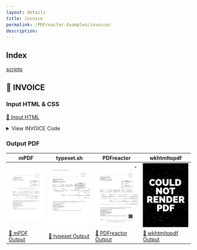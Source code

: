 ```yaml
---
layout: details
title: invoice
permalink: /PDFreactor-Examples/invoice/
description: 
---
```


## Index
<div class="boxes">
                            <a href="/PDFreactor-Examples/invoice/scripts/">
                                scripts
                            </a>
</div>

## 🔬 INVOICE

### Input HTML & CSS

[📄 Input HTML](https://raw.githubusercontent.com/azettl/compare.html2pdf.tools/master//html/PDFreactor%20Examples/invoice/invoice.html)

<details>
    <summary>
        View INVOICE Code
    </summary>
    <pre><code class="hljs xml"><span class="hljs-meta">&lt;!DOCTYPE <span class="hljs-meta-keyword">html</span>&gt;</span>
<span class="hljs-tag">&lt;<span class="hljs-name">html</span> <span class="hljs-attr">lang</span>=<span class="hljs-string">"en-US"</span>&gt;</span>
<span class="hljs-tag">&lt;<span class="hljs-name">head</span>&gt;</span>
    <span class="hljs-tag">&lt;<span class="hljs-name">title</span>&gt;</span>Corporate Invoice<span class="hljs-tag">&lt;/<span class="hljs-name">title</span>&gt;</span>
    <span class="hljs-tag">&lt;<span class="hljs-name">meta</span> <span class="hljs-attr">charset</span>=<span class="hljs-string">"utf-8"</span>/&gt;</span>
    <span class="hljs-tag">&lt;<span class="hljs-name">style</span>&gt;</span>@media print {

        @page:first {
        
            @top-right {
                content: none;
            }
            @top-left {
                content: none;
            }
        }
        
        @page {
            margin: 2cm 2.5cm 3cm 2.5cm;
            
            @top-left {
                content: element(headerIdentifier);
                vertical-align: bottom;
            }
            @bottom-left {
                content: element(footerIdentifier);
                vertical-align: top;
                width: 100%;
            }
            @bottom-right {
                content: element(companyIdentifier);
                vertical-align: top;
                margin-top: 4mm;
                width: 100%;
            }
        }
    }
    
    @-ro-preferences {
        page-layout: 1 column;
        initial-zoom: fit-page;
    }
    
    div.spacing {
        margin-top: 1.2em;
    }
    
    div.footer, div.header {
        font: 9pt arial, sans-serif;
        width: 100%;
    }
    
    div.footer {
        position: running(footerIdentifier);
    }
    
    div.header {
        position: running(headerIdentifier);
    }
    
    p.companyinfo {
        position: running(companyIdentifier);
    }
    
    div.header table {
        position: relative;
    }
    
    div.footer table, div.footer p {
        position: relative;
    }
    
    
    table.header-footer {
        padding: 0pt;
        text-align: right;
        border-collapse: collapse;
        background: #F8F8F8;
        width: 100%;
    }
    
    table.header-footer td:first-child {
        text-align: left;
    }
    
    table.header-footer td.subtotaltext {
        padding-right: 1.7em;
    }
    
    table.header-footer td.subtotaltext {
        position: absolute;
        right: 11.5em;
    }
    
    table.header-footer td.currency {
        position: absolute;
        right: 7em;
    }
    
    table.header-footer td.subtotal {
        position: absolute;
        right: 1.5em;
    }
    
    div.header td.subtotal::before {
        content: string(sum, start);
    }
    
    div.header td.invoicetext {
        width: 16cm;
    }
    
    div.header td.invoicetext::before {
        content: string(invoice, start);
    }
    
    div.header td.subtotaltext::before {
        content: string(subtotaltext, start);
    }
    
    div.header td.currency::before {
        content: string(currency, start);
    }
    
    div.footer td.subtotaltext::before {
        content: string(subtotaltext, last);
    }
    
    div.footer td.currency::before {
        content: string(currency, last);
    }
    
    
    div.footer td.subtotal::before {
        content: string(sum, last);
    }
    
    div.footer td.pagecounter::before {
        content: "Page " counter(page) "/" counter(pages);
    }
    
    p.companyinfo {
        background: white;
        border: 0.75pt solid white;
    }
    
    p.companyinfo {
        font: 6pt arial, sans-serif;
        color: #7F7F7F;
        text-align: center;
    }
                
    barcode {
        -ro-replacedelement: barcode;
    }
    
    img.logo {
        height: 42pt;
        margin-bottom: 20pt;
    }
    
    div.companyinformation {
        text-align: right;
        font: 6pt arial, sans-serif;
        color: #7F7F7F;
    }
    
    div.addressline {
        font: 6pt arial, sans-serif;
        color: #7F7F7F;
        margin-bottom: 20pt;
        margin-top: -40pt;
    }
    
    div.recipient {
        font: 10pt arial, sans-serif;
    }
    
    div.descbox {
        float: right;
        width: 160pt;
        font: 8pt arial, sans-serif;
    }
    
    div.descboxheader {
        background-color: #F0F0F0;
        border: 0.75pt solid #777;
        text-align: center;
        font: bold 12pt arial, sans-serif;
    }
    
    div.descboxcontent {
        border-left: 0.75pt solid #777;
        border-bottom: 0.75pt solid #777;
        border-right: 0.75pt solid #777;
    }
    
    div.infotable {
        border: 0.75pt solid #777;
        margin-top: 0.5cm;
        margin-bottom: 0.5cm;
    }
    
    table.infotable {
        font: 8pt arial, sans-serif;
        width: 100%;
    }
    
    hr.floated {
        visibility: hidden;
        float: left;
    }
    
    table.postable {
        font: 9pt arial, sans-serif;
        width: 100%;
        border-collapse: separate;
        border-spacing: 0pt 10pt;
        margin-bottom: 5pt;
    }
    
    table.postable tbody tr:not(.postfooter ):nth-child(even) {
        background-color: #FAFAFA;
    }
    
    table.postable tr {
        break-inside: avoid;
    }
    
    hr.invisible {
        visibility: hidden;
        background: #fff;
        color: #fff;
        clear: both;
        margin: 0;
    }
    
    tr.postheader {
        background-color: #F0F0F0;
        padding: 4pt;
    }
    
    tr.transfer&gt;td:first-child {
        overflow: hidden;
    }
    
    tr.tansfer&gt;td {
        background-color: #F0F0F0;
        padding: 4pt;
    }
    
    tr.postheader td {
        white-space: nowrap;
    }
    
    tr.postfooter {
        background-color: #F0F0F0;
        padding: 4pt;
    }
    
    tr.postfootercontent {
        background-color: white;
    }
    
    td {
        vertical-align: top;
    }
    
    td.subtotal {
        text-align: right;
        padding-right: 5pt;
        font-weight: bold;
    }
    
    td.total {
        background-color: #fff !important;
        border: 0.75pt solid black;
        text-align: right;
        padding-right: 5pt;
        font-weight: bold;
    }
    
    td.right {
        text-align: right;
        width: 5em;
        padding-right: 0.5em;
    }
    
    p {
        font: 8pt arial, sans-serif;
    }
    
    p.terms {
        font-weight: bold;
        text-decoration: underline;
        font-style: italic;
    }
    
    body.main {
        string-set: subtotaltext "", sum "", currency "";
        counter-reset: position;
    }
    
    div.sum-subtotal {
        string-set: sum self;
        visibility: hidden;
        position: absolute;
    }
    
    td.invoice {
        string-set: invoice "Invoice " self;
    }
    
    table.postable tbody tr:first-child {
        string-set: subtotaltext "Subtotal", currency "EUR";
    }
    
    table.postable tbody tr:last-child {
        string-set: subtotaltext "", sum "", currency "";
    }
    
    td.position {
        counter-increment: position;
        text-align: right;
        padding-right: 10pt;
    }
    
    td.position::before {
        content: counter(position);
    }
    
    div.posttext {
        break-inside: avoid;
        padding-top: 10pt;
    }
    <span class="hljs-tag">&lt;/<span class="hljs-name">style</span>&gt;</span>
    <span class="hljs-tag">&lt;<span class="hljs-name">script</span> <span class="hljs-attr">src</span>=<span class="hljs-string">"scripts/angular/angular.min.js"</span>&gt;</span><span class="hljs-tag">&lt;/<span class="hljs-name">script</span>&gt;</span>
    <span class="hljs-tag">&lt;<span class="hljs-name">script</span> <span class="hljs-attr">src</span>=<span class="hljs-string">"scripts/app.js"</span>&gt;</span><span class="hljs-tag">&lt;/<span class="hljs-name">script</span>&gt;</span>
<span class="hljs-tag">&lt;/<span class="hljs-name">head</span>&gt;</span>

<span class="hljs-tag">&lt;<span class="hljs-name">body</span> <span class="hljs-attr">class</span>=<span class="hljs-string">"main"</span> <span class="hljs-attr">data-ng-app</span>=<span class="hljs-string">"invoiceApp"</span> <span class="hljs-attr">data-ng-controller</span>=<span class="hljs-string">"invoiceController"</span>&gt;</span>
    <span class="hljs-tag">&lt;<span class="hljs-name">div</span> <span class="hljs-attr">class</span>=<span class="hljs-string">"companyinformation"</span>&gt;</span><span class="hljs-tag">&lt;<span class="hljs-name">img</span> <span class="hljs-attr">class</span>=<span class="hljs-string">"logo"</span> <span class="hljs-attr">alt</span>=<span class="hljs-string">"Company Logo"</span> <span class="hljs-attr">data-ng-src</span>=<span class="hljs-string">"{{data.vendor.logo}}"</span> /&gt;</span>
        <span class="hljs-tag">&lt;<span class="hljs-name">div</span>&gt;</span>{{data.vendor.companyname}}<span class="hljs-tag">&lt;/<span class="hljs-name">div</span>&gt;</span>
        <span class="hljs-tag">&lt;<span class="hljs-name">div</span>&gt;</span>{{data.vendor.address}}<span class="hljs-tag">&lt;/<span class="hljs-name">div</span>&gt;</span>
        <span class="hljs-tag">&lt;<span class="hljs-name">div</span>&gt;</span>{{data.vendor.zip}} {{data.vendor.city}}<span class="hljs-tag">&lt;/<span class="hljs-name">div</span>&gt;</span>
        <span class="hljs-tag">&lt;<span class="hljs-name">div</span>&gt;</span>{{data.vendor.country}}<span class="hljs-tag">&lt;/<span class="hljs-name">div</span>&gt;</span>
        <span class="hljs-tag">&lt;<span class="hljs-name">div</span> <span class="hljs-attr">class</span>=<span class="hljs-string">"spacing"</span>&gt;</span>Tel. {{data.vendor.tel}}<span class="hljs-tag">&lt;/<span class="hljs-name">div</span>&gt;</span>
        <span class="hljs-tag">&lt;<span class="hljs-name">div</span>&gt;</span>Fax {{data.vendor.fax}}<span class="hljs-tag">&lt;/<span class="hljs-name">div</span>&gt;</span>
        <span class="hljs-tag">&lt;<span class="hljs-name">div</span>&gt;</span>E-Mail {{data.vendor.email}}<span class="hljs-tag">&lt;/<span class="hljs-name">div</span>&gt;</span>
    <span class="hljs-tag">&lt;/<span class="hljs-name">div</span>&gt;</span>
    <span class="hljs-tag">&lt;<span class="hljs-name">div</span> <span class="hljs-attr">class</span>=<span class="hljs-string">"addressline"</span>&gt;</span>{{data.vendor.companyname}} - {{data.vendor.address}} - {{data.vendor.zip}} {{data.vendor.city}} - {{data.vendor.country}}<span class="hljs-tag">&lt;/<span class="hljs-name">div</span>&gt;</span>
    <span class="hljs-tag">&lt;<span class="hljs-name">div</span> <span class="hljs-attr">class</span>=<span class="hljs-string">"recipient"</span>&gt;</span>
        <span class="hljs-tag">&lt;<span class="hljs-name">div</span>&gt;</span>{{data.orderer.companyname}}<span class="hljs-tag">&lt;/<span class="hljs-name">div</span>&gt;</span>
        <span class="hljs-tag">&lt;<span class="hljs-name">div</span>&gt;</span>Attn: {{data.orderer.personname}}<span class="hljs-tag">&lt;/<span class="hljs-name">div</span>&gt;</span>
        <span class="hljs-tag">&lt;<span class="hljs-name">div</span> <span class="hljs-attr">data-ng-repeat</span>=<span class="hljs-string">"addressLine in data.orderer.address"</span>&gt;</span>
            {{addressLine}}
        <span class="hljs-tag">&lt;/<span class="hljs-name">div</span>&gt;</span>
        <span class="hljs-tag">&lt;<span class="hljs-name">div</span>&gt;</span>{{data.orderer.zip}} {{data.orderer.city}}<span class="hljs-tag">&lt;/<span class="hljs-name">div</span>&gt;</span>
        <span class="hljs-tag">&lt;<span class="hljs-name">div</span>&gt;</span>{{data.orderer.country | uppercase}}<span class="hljs-tag">&lt;/<span class="hljs-name">div</span>&gt;</span>
    <span class="hljs-tag">&lt;/<span class="hljs-name">div</span>&gt;</span>
    <span class="hljs-tag">&lt;<span class="hljs-name">div</span> <span class="hljs-attr">class</span>=<span class="hljs-string">"descbox"</span>&gt;</span>
        <span class="hljs-tag">&lt;<span class="hljs-name">div</span> <span class="hljs-attr">class</span>=<span class="hljs-string">"descboxheader"</span>&gt;</span>
            Invoice
        <span class="hljs-tag">&lt;/<span class="hljs-name">div</span>&gt;</span>
        <span class="hljs-tag">&lt;<span class="hljs-name">div</span> <span class="hljs-attr">class</span>=<span class="hljs-string">"descboxcontent"</span>&gt;</span>
            <span class="hljs-tag">&lt;<span class="hljs-name">table</span>&gt;</span>
                <span class="hljs-tag">&lt;<span class="hljs-name">tr</span>&gt;</span>
                    <span class="hljs-tag">&lt;<span class="hljs-name">td</span>&gt;</span>Process no.:<span class="hljs-tag">&lt;/<span class="hljs-name">td</span>&gt;</span>
                    <span class="hljs-tag">&lt;<span class="hljs-name">td</span>&gt;</span>{{data.voucher.processno}}<span class="hljs-tag">&lt;/<span class="hljs-name">td</span>&gt;</span>
                <span class="hljs-tag">&lt;/<span class="hljs-name">tr</span>&gt;</span>
                <span class="hljs-tag">&lt;<span class="hljs-name">tr</span>&gt;</span>
                    <span class="hljs-tag">&lt;<span class="hljs-name">td</span>&gt;</span>Voucher no.:<span class="hljs-tag">&lt;/<span class="hljs-name">td</span>&gt;</span>
                    <span class="hljs-tag">&lt;<span class="hljs-name">td</span> <span class="hljs-attr">class</span>=<span class="hljs-string">"invoice"</span>&gt;</span>{{data.voucher.no}}<span class="hljs-tag">&lt;/<span class="hljs-name">td</span>&gt;</span>
                <span class="hljs-tag">&lt;/<span class="hljs-name">tr</span>&gt;</span>
                <span class="hljs-tag">&lt;<span class="hljs-name">tr</span>&gt;</span>
                    <span class="hljs-tag">&lt;<span class="hljs-name">td</span>&gt;</span>Date:<span class="hljs-tag">&lt;/<span class="hljs-name">td</span>&gt;</span>
                    <span class="hljs-tag">&lt;<span class="hljs-name">td</span>&gt;</span>{{data.voucher.date | formatAsDate:data.vendor.locale}}<span class="hljs-tag">&lt;/<span class="hljs-name">td</span>&gt;</span>
                <span class="hljs-tag">&lt;/<span class="hljs-name">tr</span>&gt;</span>
                <span class="hljs-tag">&lt;<span class="hljs-name">tr</span>&gt;</span>
                    <span class="hljs-tag">&lt;<span class="hljs-name">td</span>&gt;</span>Client reference no:<span class="hljs-tag">&lt;/<span class="hljs-name">td</span>&gt;</span>
                    <span class="hljs-tag">&lt;<span class="hljs-name">td</span>&gt;</span>{{data.voucher.clientrefid}}<span class="hljs-tag">&lt;/<span class="hljs-name">td</span>&gt;</span>
                <span class="hljs-tag">&lt;/<span class="hljs-name">tr</span>&gt;</span>
            <span class="hljs-tag">&lt;/<span class="hljs-name">table</span>&gt;</span>
        <span class="hljs-tag">&lt;/<span class="hljs-name">div</span>&gt;</span>
    <span class="hljs-tag">&lt;/<span class="hljs-name">div</span>&gt;</span>
    <span class="hljs-tag">&lt;<span class="hljs-name">div</span> <span class="hljs-attr">class</span>=<span class="hljs-string">"header"</span>&gt;</span>
        <span class="hljs-tag">&lt;<span class="hljs-name">table</span> <span class="hljs-attr">class</span>=<span class="hljs-string">"header header-footer"</span>&gt;</span>
            <span class="hljs-tag">&lt;<span class="hljs-name">tr</span>&gt;</span>
                <span class="hljs-tag">&lt;<span class="hljs-name">td</span> <span class="hljs-attr">class</span>=<span class="hljs-string">"invoicetext"</span>&gt;</span><span class="hljs-tag">&lt;/<span class="hljs-name">td</span>&gt;</span>
                <span class="hljs-tag">&lt;<span class="hljs-name">td</span> <span class="hljs-attr">class</span>=<span class="hljs-string">"right subtotaltext"</span>&gt;</span><span class="hljs-tag">&lt;/<span class="hljs-name">td</span>&gt;</span>
                <span class="hljs-tag">&lt;<span class="hljs-name">td</span> <span class="hljs-attr">class</span>=<span class="hljs-string">"right currency"</span>&gt;</span><span class="hljs-tag">&lt;/<span class="hljs-name">td</span>&gt;</span>
                <span class="hljs-tag">&lt;<span class="hljs-name">td</span> <span class="hljs-attr">class</span>=<span class="hljs-string">"subtotal"</span>&gt;</span><span class="hljs-tag">&lt;/<span class="hljs-name">td</span>&gt;</span>
            <span class="hljs-tag">&lt;/<span class="hljs-name">tr</span>&gt;</span>
        <span class="hljs-tag">&lt;/<span class="hljs-name">table</span>&gt;</span>
    <span class="hljs-tag">&lt;/<span class="hljs-name">div</span>&gt;</span>
    <span class="hljs-tag">&lt;<span class="hljs-name">div</span> <span class="hljs-attr">class</span>=<span class="hljs-string">"footer"</span>&gt;</span>
        <span class="hljs-tag">&lt;<span class="hljs-name">table</span> <span class="hljs-attr">class</span>=<span class="hljs-string">"footer header-footer"</span>&gt;</span>
            <span class="hljs-tag">&lt;<span class="hljs-name">tr</span>&gt;</span>
                <span class="hljs-tag">&lt;<span class="hljs-name">td</span> <span class="hljs-attr">class</span>=<span class="hljs-string">"pagecounter"</span>&gt;</span><span class="hljs-tag">&lt;/<span class="hljs-name">td</span>&gt;</span>
                <span class="hljs-tag">&lt;<span class="hljs-name">td</span> <span class="hljs-attr">class</span>=<span class="hljs-string">"right subtotaltext"</span>&gt;</span><span class="hljs-tag">&lt;/<span class="hljs-name">td</span>&gt;</span>
                <span class="hljs-tag">&lt;<span class="hljs-name">td</span> <span class="hljs-attr">class</span>=<span class="hljs-string">"right currency"</span>&gt;</span><span class="hljs-tag">&lt;/<span class="hljs-name">td</span>&gt;</span>
                <span class="hljs-tag">&lt;<span class="hljs-name">td</span> <span class="hljs-attr">class</span>=<span class="hljs-string">"subtotal"</span>&gt;</span><span class="hljs-tag">&lt;/<span class="hljs-name">td</span>&gt;</span>
            <span class="hljs-tag">&lt;/<span class="hljs-name">tr</span>&gt;</span>
        <span class="hljs-tag">&lt;/<span class="hljs-name">table</span>&gt;</span>
    <span class="hljs-tag">&lt;/<span class="hljs-name">div</span>&gt;</span>
    <span class="hljs-tag">&lt;<span class="hljs-name">p</span> <span class="hljs-attr">class</span>=<span class="hljs-string">"companyinfo"</span>&gt;</span>
        {{data.vendor.companyname}} - {{data.vendor.register}} - Geschäftsführer: {{data.vendor.director}}<span class="hljs-tag">&lt;<span class="hljs-name">br</span> /&gt;</span>
        {{data.vendor.bankname}} - BLZ: {{data.vendor.bankcode}} - Kto.-Nr: {{data.vendor.bankaccno}} - Swift Code: {{data.vendor.swiftbic}} - USt.IdNr: {{data.vendor.vatid}} - St-Nr: {{data.vendor.taxno}}<span class="hljs-tag">&lt;<span class="hljs-name">br</span> /&gt;</span>
        Disclaimer: All data on this page is completely fictional. Any similarity to real data is purely coincidental.<span class="hljs-tag">&lt;<span class="hljs-name">br</span> /&gt;</span>There is no representation that this data is accurate, complete or current.
    <span class="hljs-tag">&lt;/<span class="hljs-name">p</span>&gt;</span>
    <span class="hljs-tag">&lt;<span class="hljs-name">hr</span> <span class="hljs-attr">class</span>=<span class="hljs-string">"invisible"</span> /&gt;</span>
    <span class="hljs-tag">&lt;<span class="hljs-name">div</span> <span class="hljs-attr">class</span>=<span class="hljs-string">"infotable"</span>&gt;</span>
        <span class="hljs-tag">&lt;<span class="hljs-name">table</span> <span class="hljs-attr">class</span>=<span class="hljs-string">"infotable"</span>&gt;</span>
            <span class="hljs-tag">&lt;<span class="hljs-name">tr</span>&gt;</span>
                <span class="hljs-tag">&lt;<span class="hljs-name">td</span>&gt;</span>Valid until<span class="hljs-tag">&lt;/<span class="hljs-name">td</span>&gt;</span>
                <span class="hljs-tag">&lt;<span class="hljs-name">td</span>&gt;</span><span class="hljs-tag">&lt;/<span class="hljs-name">td</span>&gt;</span>
                <span class="hljs-tag">&lt;<span class="hljs-name">td</span>&gt;</span>Reference<span class="hljs-tag">&lt;/<span class="hljs-name">td</span>&gt;</span>
                <span class="hljs-tag">&lt;<span class="hljs-name">td</span>&gt;</span>{{data.voucher.clientrefid}}<span class="hljs-tag">&lt;/<span class="hljs-name">td</span>&gt;</span>
                <span class="hljs-tag">&lt;<span class="hljs-name">td</span>&gt;</span>Our VAT-ID no.<span class="hljs-tag">&lt;/<span class="hljs-name">td</span>&gt;</span>
                <span class="hljs-tag">&lt;<span class="hljs-name">td</span>&gt;</span>{{data.vendor.vatid}}<span class="hljs-tag">&lt;/<span class="hljs-name">td</span>&gt;</span>
            <span class="hljs-tag">&lt;/<span class="hljs-name">tr</span>&gt;</span>
            <span class="hljs-tag">&lt;<span class="hljs-name">tr</span>&gt;</span>
                <span class="hljs-tag">&lt;<span class="hljs-name">td</span>&gt;</span>Shipment<span class="hljs-tag">&lt;/<span class="hljs-name">td</span>&gt;</span>
                <span class="hljs-tag">&lt;<span class="hljs-name">td</span>&gt;</span>e-mail<span class="hljs-tag">&lt;/<span class="hljs-name">td</span>&gt;</span>
                <span class="hljs-tag">&lt;<span class="hljs-name">td</span>&gt;</span>Your sign<span class="hljs-tag">&lt;/<span class="hljs-name">td</span>&gt;</span>
                <span class="hljs-tag">&lt;<span class="hljs-name">td</span>&gt;</span>{{data.orderer.personname}}<span class="hljs-tag">&lt;/<span class="hljs-name">td</span>&gt;</span>
                <span class="hljs-tag">&lt;<span class="hljs-name">td</span>&gt;</span>Our sign<span class="hljs-tag">&lt;/<span class="hljs-name">td</span>&gt;</span>
                <span class="hljs-tag">&lt;<span class="hljs-name">td</span>&gt;</span>{{data.vendor.sign}}<span class="hljs-tag">&lt;/<span class="hljs-name">td</span>&gt;</span>
            <span class="hljs-tag">&lt;/<span class="hljs-name">tr</span>&gt;</span>
            <span class="hljs-tag">&lt;<span class="hljs-name">tr</span>&gt;</span>
                <span class="hljs-tag">&lt;<span class="hljs-name">td</span>&gt;</span>Terms of shipment<span class="hljs-tag">&lt;/<span class="hljs-name">td</span>&gt;</span>
                <span class="hljs-tag">&lt;<span class="hljs-name">td</span>&gt;</span>Standard<span class="hljs-tag">&lt;/<span class="hljs-name">td</span>&gt;</span>
                <span class="hljs-tag">&lt;<span class="hljs-name">td</span>&gt;</span>Your voucher<span class="hljs-tag">&lt;/<span class="hljs-name">td</span>&gt;</span>
                <span class="hljs-tag">&lt;<span class="hljs-name">td</span>&gt;</span>{{data.voucher.no}}<span class="hljs-tag">&lt;/<span class="hljs-name">td</span>&gt;</span>
                <span class="hljs-tag">&lt;<span class="hljs-name">td</span>&gt;</span>Your VAT-ID no.<span class="hljs-tag">&lt;/<span class="hljs-name">td</span>&gt;</span>
                <span class="hljs-tag">&lt;<span class="hljs-name">td</span>&gt;</span>{{data.orderer.vatid}}<span class="hljs-tag">&lt;/<span class="hljs-name">td</span>&gt;</span>
            <span class="hljs-tag">&lt;/<span class="hljs-name">tr</span>&gt;</span>
        <span class="hljs-tag">&lt;/<span class="hljs-name">table</span>&gt;</span>
    <span class="hljs-tag">&lt;/<span class="hljs-name">div</span>&gt;</span>
    <span class="hljs-tag">&lt;<span class="hljs-name">table</span> <span class="hljs-attr">class</span>=<span class="hljs-string">"postable"</span>&gt;</span>
        <span class="hljs-tag">&lt;<span class="hljs-name">thead</span>&gt;</span>
            <span class="hljs-tag">&lt;<span class="hljs-name">tr</span> <span class="hljs-attr">class</span>=<span class="hljs-string">"postheader"</span>&gt;</span>
                <span class="hljs-tag">&lt;<span class="hljs-name">td</span> <span class="hljs-attr">style</span>=<span class="hljs-string">"padding-right: 1.5mm"</span>&gt;</span>Pos.<span class="hljs-tag">&lt;/<span class="hljs-name">td</span>&gt;</span>
                <span class="hljs-tag">&lt;<span class="hljs-name">td</span> <span class="hljs-attr">style</span>=<span class="hljs-string">"padding-right: 1.5mm"</span>&gt;</span>Art.-No.<span class="hljs-tag">&lt;/<span class="hljs-name">td</span>&gt;</span>
                <span class="hljs-tag">&lt;<span class="hljs-name">td</span> <span class="hljs-attr">style</span>=<span class="hljs-string">"width:11cm"</span>&gt;</span>Description<span class="hljs-tag">&lt;/<span class="hljs-name">td</span>&gt;</span>
                <span class="hljs-tag">&lt;<span class="hljs-name">td</span> <span class="hljs-attr">class</span>=<span class="hljs-string">"right"</span>&gt;</span>Qty. Unit<span class="hljs-tag">&lt;/<span class="hljs-name">td</span>&gt;</span>
                <span class="hljs-tag">&lt;<span class="hljs-name">td</span> <span class="hljs-attr">class</span>=<span class="hljs-string">"right"</span>&gt;</span>Unit Price<span class="hljs-tag">&lt;/<span class="hljs-name">td</span>&gt;</span>
                <span class="hljs-tag">&lt;<span class="hljs-name">td</span> <span class="hljs-attr">class</span>=<span class="hljs-string">"right"</span>&gt;</span>Total Price<span class="hljs-tag">&lt;/<span class="hljs-name">td</span>&gt;</span>
                <span class="hljs-tag">&lt;<span class="hljs-name">td</span> <span class="hljs-attr">style</span>=<span class="hljs-string">"text-align:right"</span>&gt;</span>TC<span class="hljs-tag">&lt;/<span class="hljs-name">td</span>&gt;</span>
            <span class="hljs-tag">&lt;/<span class="hljs-name">tr</span>&gt;</span>
        <span class="hljs-tag">&lt;/<span class="hljs-name">thead</span>&gt;</span>
        <span class="hljs-tag">&lt;<span class="hljs-name">tbody</span>&gt;</span>
            <span class="hljs-tag">&lt;<span class="hljs-name">tr</span> <span class="hljs-attr">data-ng-repeat</span>=<span class="hljs-string">"position in data.positions"</span>&gt;</span>
                <span class="hljs-tag">&lt;<span class="hljs-name">td</span> <span class="hljs-attr">class</span>=<span class="hljs-string">"position"</span> /&gt;</span>
                <span class="hljs-tag">&lt;<span class="hljs-name">td</span>&gt;</span>{{position.khkid | formatAsArticleNumber}}<span class="hljs-tag">&lt;/<span class="hljs-name">td</span>&gt;</span>
                <span class="hljs-tag">&lt;<span class="hljs-name">td</span>&gt;</span>
                    <span class="hljs-tag">&lt;<span class="hljs-name">div</span>&gt;</span>{{position.articletitle}}<span class="hljs-tag">&lt;/<span class="hljs-name">div</span>&gt;</span>
                    <span class="hljs-tag">&lt;<span class="hljs-name">div</span> <span class="hljs-attr">data-ng-repeat</span>=<span class="hljs-string">"desc in position.articledesc"</span>&gt;</span>
                        {{desc}}
                    <span class="hljs-tag">&lt;/<span class="hljs-name">div</span>&gt;</span>
                <span class="hljs-tag">&lt;/<span class="hljs-name">td</span>&gt;</span>
                <span class="hljs-tag">&lt;<span class="hljs-name">td</span> <span class="hljs-attr">class</span>=<span class="hljs-string">"right"</span>&gt;</span>{{position.qty}} {{position.unit}}<span class="hljs-tag">&lt;/<span class="hljs-name">td</span>&gt;</span>
                <span class="hljs-tag">&lt;<span class="hljs-name">td</span> <span class="hljs-attr">class</span>=<span class="hljs-string">"right"</span>&gt;</span>{{position.unitprice | formatAsValue:data.vendor.locale}}<span class="hljs-tag">&lt;/<span class="hljs-name">td</span>&gt;</span>
                <span class="hljs-tag">&lt;<span class="hljs-name">td</span> <span class="hljs-attr">class</span>=<span class="hljs-string">"right"</span>&gt;</span>{{position.total | formatAsValue:data.vendor.locale}}
                    <span class="hljs-tag">&lt;<span class="hljs-name">div</span> <span class="hljs-attr">class</span>=<span class="hljs-string">"sum-subtotal"</span>&gt;</span>{{position.subtotal | formatAsValue:data.vendor.locale}}<span class="hljs-tag">&lt;/<span class="hljs-name">div</span>&gt;</span>
                <span class="hljs-tag">&lt;/<span class="hljs-name">td</span>&gt;</span>
                <span class="hljs-tag">&lt;<span class="hljs-name">td</span> <span class="hljs-attr">style</span>=<span class="hljs-string">"text-align:right"</span>&gt;</span>{{data.vat.code}}<span class="hljs-tag">&lt;/<span class="hljs-name">td</span>&gt;</span>
            <span class="hljs-tag">&lt;/<span class="hljs-name">tr</span>&gt;</span>
            <span class="hljs-tag">&lt;<span class="hljs-name">tr</span> <span class="hljs-attr">class</span>=<span class="hljs-string">"postfooter"</span>&gt;</span>
                <span class="hljs-tag">&lt;<span class="hljs-name">td</span>&gt;</span><span class="hljs-tag">&lt;/<span class="hljs-name">td</span>&gt;</span>
                <span class="hljs-tag">&lt;<span class="hljs-name">td</span>&gt;</span><span class="hljs-tag">&lt;/<span class="hljs-name">td</span>&gt;</span>
                <span class="hljs-tag">&lt;<span class="hljs-name">td</span>&gt;</span><span class="hljs-tag">&lt;/<span class="hljs-name">td</span>&gt;</span>
                <span class="hljs-tag">&lt;<span class="hljs-name">td</span> <span class="hljs-attr">class</span>=<span class="hljs-string">"right"</span>&gt;</span>Subtotal<span class="hljs-tag">&lt;/<span class="hljs-name">td</span>&gt;</span>
                <span class="hljs-tag">&lt;<span class="hljs-name">td</span> <span class="hljs-attr">class</span>=<span class="hljs-string">"right"</span>&gt;</span>{{data.vendor.currency}}<span class="hljs-tag">&lt;/<span class="hljs-name">td</span>&gt;</span>
                <span class="hljs-tag">&lt;<span class="hljs-name">td</span> <span class="hljs-attr">class</span>=<span class="hljs-string">"subtotal"</span>&gt;</span>{{data.subtotal | formatAsValue:data.vendor.locale}}<span class="hljs-tag">&lt;/<span class="hljs-name">td</span>&gt;</span>
                <span class="hljs-tag">&lt;<span class="hljs-name">td</span> <span class="hljs-attr">style</span>=<span class="hljs-string">"text-align:right"</span> /&gt;</span>
            <span class="hljs-tag">&lt;/<span class="hljs-name">tr</span>&gt;</span>
            <span class="hljs-tag">&lt;<span class="hljs-name">tr</span> <span class="hljs-attr">class</span>=<span class="hljs-string">"postfooter postfootercontent"</span>&gt;</span>
                <span class="hljs-tag">&lt;<span class="hljs-name">td</span>&gt;</span><span class="hljs-tag">&lt;/<span class="hljs-name">td</span>&gt;</span>
                <span class="hljs-tag">&lt;<span class="hljs-name">td</span>&gt;</span><span class="hljs-tag">&lt;/<span class="hljs-name">td</span>&gt;</span>
                <span class="hljs-tag">&lt;<span class="hljs-name">td</span>&gt;</span>VAT with TC {{data.vat.code}}<span class="hljs-tag">&lt;/<span class="hljs-name">td</span>&gt;</span>
                <span class="hljs-tag">&lt;<span class="hljs-name">td</span> <span class="hljs-attr">class</span>=<span class="hljs-string">"right"</span>&gt;</span>{{data.vat.value | formatAsPercentage:data.vendor.locale}} of<span class="hljs-tag">&lt;/<span class="hljs-name">td</span>&gt;</span>
                <span class="hljs-tag">&lt;<span class="hljs-name">td</span> <span class="hljs-attr">class</span>=<span class="hljs-string">"right"</span>&gt;</span>{{data.subtotal | formatAsValue:data.vendor.locale}}<span class="hljs-tag">&lt;/<span class="hljs-name">td</span>&gt;</span>
                <span class="hljs-tag">&lt;<span class="hljs-name">td</span> <span class="hljs-attr">class</span>=<span class="hljs-string">"right"</span>&gt;</span>{{data.subtotalVat | formatAsValue:data.vendor.locale}}<span class="hljs-tag">&lt;/<span class="hljs-name">td</span>&gt;</span>
                <span class="hljs-tag">&lt;<span class="hljs-name">td</span>&gt;</span><span class="hljs-tag">&lt;/<span class="hljs-name">td</span>&gt;</span>
            <span class="hljs-tag">&lt;/<span class="hljs-name">tr</span>&gt;</span>
            <span class="hljs-tag">&lt;<span class="hljs-name">tr</span> <span class="hljs-attr">class</span>=<span class="hljs-string">"postfooter"</span>&gt;</span>
                <span class="hljs-tag">&lt;<span class="hljs-name">td</span>&gt;</span><span class="hljs-tag">&lt;/<span class="hljs-name">td</span>&gt;</span>
                <span class="hljs-tag">&lt;<span class="hljs-name">td</span>&gt;</span><span class="hljs-tag">&lt;/<span class="hljs-name">td</span>&gt;</span>
                <span class="hljs-tag">&lt;<span class="hljs-name">td</span>&gt;</span><span class="hljs-tag">&lt;/<span class="hljs-name">td</span>&gt;</span>
                <span class="hljs-tag">&lt;<span class="hljs-name">td</span> <span class="hljs-attr">class</span>=<span class="hljs-string">"right"</span>&gt;</span>Total<span class="hljs-tag">&lt;/<span class="hljs-name">td</span>&gt;</span>
                <span class="hljs-tag">&lt;<span class="hljs-name">td</span> <span class="hljs-attr">class</span>=<span class="hljs-string">"right"</span>&gt;</span>{{data.vendor.currency}}<span class="hljs-tag">&lt;/<span class="hljs-name">td</span>&gt;</span>
                <span class="hljs-tag">&lt;<span class="hljs-name">td</span> <span class="hljs-attr">class</span>=<span class="hljs-string">"subtotal"</span>&gt;</span>{{data.totalWithVat | formatAsValue:data.vendor.locale}}<span class="hljs-tag">&lt;/<span class="hljs-name">td</span>&gt;</span>
                <span class="hljs-tag">&lt;<span class="hljs-name">td</span>&gt;</span><span class="hljs-tag">&lt;/<span class="hljs-name">td</span>&gt;</span>
            <span class="hljs-tag">&lt;/<span class="hljs-name">tr</span>&gt;</span>
        <span class="hljs-tag">&lt;/<span class="hljs-name">tbody</span>&gt;</span>
    <span class="hljs-tag">&lt;/<span class="hljs-name">table</span>&gt;</span>
    <span class="hljs-tag">&lt;<span class="hljs-name">div</span> <span class="hljs-attr">class</span>=<span class="hljs-string">"footer"</span>&gt;</span>
        <span class="hljs-tag">&lt;<span class="hljs-name">table</span> <span class="hljs-attr">class</span>=<span class="hljs-string">"footer header-footer"</span>&gt;</span>
            <span class="hljs-tag">&lt;<span class="hljs-name">tr</span>&gt;</span>
                <span class="hljs-tag">&lt;<span class="hljs-name">td</span> <span class="hljs-attr">class</span>=<span class="hljs-string">"pagecounter"</span>&gt;</span><span class="hljs-tag">&lt;/<span class="hljs-name">td</span>&gt;</span>
                <span class="hljs-tag">&lt;<span class="hljs-name">td</span> <span class="hljs-attr">class</span>=<span class="hljs-string">"right subtotaltext"</span>&gt;</span><span class="hljs-tag">&lt;/<span class="hljs-name">td</span>&gt;</span>
                <span class="hljs-tag">&lt;<span class="hljs-name">td</span> <span class="hljs-attr">class</span>=<span class="hljs-string">"right currency"</span>&gt;</span><span class="hljs-tag">&lt;/<span class="hljs-name">td</span>&gt;</span>
                <span class="hljs-tag">&lt;<span class="hljs-name">td</span> <span class="hljs-attr">class</span>=<span class="hljs-string">"subtotal"</span>&gt;</span><span class="hljs-tag">&lt;/<span class="hljs-name">td</span>&gt;</span>
            <span class="hljs-tag">&lt;/<span class="hljs-name">tr</span>&gt;</span>
        <span class="hljs-tag">&lt;/<span class="hljs-name">table</span>&gt;</span>
    <span class="hljs-tag">&lt;/<span class="hljs-name">div</span>&gt;</span>
    <span class="hljs-tag">&lt;<span class="hljs-name">div</span> <span class="hljs-attr">class</span>=<span class="hljs-string">"posttext"</span>&gt;</span>
        <span class="hljs-tag">&lt;<span class="hljs-name">p</span>&gt;</span>The invoice amount must be paid with indication of the "Voucher no." by remittance to our bank account indicated below free of bank charges for us. 
            You may also send us a collection-only check in the currency mentioned above.<span class="hljs-tag">&lt;/<span class="hljs-name">p</span>&gt;</span>
        <span class="hljs-tag">&lt;<span class="hljs-name">p</span>&gt;</span>Account Holder: {{data.vendor.companyname}}<span class="hljs-tag">&lt;<span class="hljs-name">br</span> /&gt;</span> Account Number: {{data.vendor.bankaccno}}<span class="hljs-tag">&lt;<span class="hljs-name">br</span> /&gt;</span> IBAN: {{data.vendor.iban}}<span class="hljs-tag">&lt;<span class="hljs-name">br</span> /&gt;</span> Bank Name: {{data.vendor.bankname}}<span class="hljs-tag">&lt;<span class="hljs-name">br</span> /&gt;</span> Bank Address: {{data.vendor.bankaddress}}<span class="hljs-tag">&lt;<span class="hljs-name">br</span> /&gt;</span> Bank SWIFT/BIC Code: {{data.vendor.swiftbic}}<span class="hljs-tag">&lt;<span class="hljs-name">br</span> /&gt;</span> Bank Code: {{data.vendor.bankcode}}<span class="hljs-tag">&lt;/<span class="hljs-name">p</span>&gt;</span>
        <span class="hljs-tag">&lt;<span class="hljs-name">barcode</span> <span class="hljs-attr">style</span>=<span class="hljs-string">"float: right; width: 2cm;"</span> <span class="hljs-attr">message</span>=<span class="hljs-string">"{{data.voucher.processno}};{{data.voucher.no}};{{data.voucher.date | formatAsDate:data.vendor.locale}};{{data.voucher.clientrefid}};{{data.totalWithVat | formatAsValue:data.vendor.locale}};{{data.orderer.companyname}};{{data.orderer.personname}}"</span>&gt;</span>
            <span class="hljs-tag">&lt;<span class="hljs-name">datamatrix</span> /&gt;</span>
        <span class="hljs-tag">&lt;/<span class="hljs-name">barcode</span>&gt;</span>
        <span class="hljs-tag">&lt;<span class="hljs-name">p</span> <span class="hljs-attr">class</span>=<span class="hljs-string">"terms"</span>&gt;</span>Terms of payment:<span class="hljs-tag">&lt;/<span class="hljs-name">p</span>&gt;</span>
        <span class="hljs-tag">&lt;<span class="hljs-name">p</span>&gt;</span>10 Days without deduction {{data.totalWithVat | formatAsCurrency:data.vendor.locale:data.vendor.currency}}<span class="hljs-tag">&lt;/<span class="hljs-name">p</span>&gt;</span>
    <span class="hljs-tag">&lt;/<span class="hljs-name">div</span>&gt;</span>
<span class="hljs-tag">&lt;/<span class="hljs-name">body</span>&gt;</span>
<span class="hljs-tag">&lt;/<span class="hljs-name">html</span>&gt;</span>
</code><button class='button-code-copy'>📋 Copy Code</button></pre>
</details>

### Output PDF

| mPDF | typeset.sh | PDFreactor | wkhtmltopdf
|---------|---------|---------|---------|
| ![mPDF Preview](mpdf__html_PDFreactor_Examples_invoice_invoice.html.png) | ![typeset Preview](typeset__html_PDFreactor_Examples_invoice_invoice.html.png) | ![PDFreactor Preview](pdfreactor__html_PDFreactor_Examples_invoice_invoice.html.png) | ![wkhtmltopdf Preview](wkhtmltopdf__html_PDFreactor_Examples_invoice_invoice.html.png) |
| [📕 mPDF Output](mpdf__html_PDFreactor_Examples_invoice_invoice.html.pdf) | [📕 typeset Output](typeset__html_PDFreactor_Examples_invoice_invoice.html.pdf) | [📕 PDFreactor Output](pdfreactor__html_PDFreactor_Examples_invoice_invoice.html.pdf) | [📕 wkhtmltopdf Output](wkhtmltopdf__html_PDFreactor_Examples_invoice_invoice.html.pdf) |


